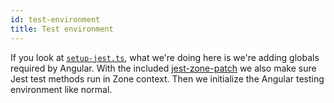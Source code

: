 ```yaml
---
id: test-environment
title: Test environment
---
```


If you look at [`setup-jest.ts`](https://github.com/thymikee/jest-preset-angular/blob/main/src/config/setup-jest.ts),
what we're doing here is we're adding globals required by Angular. With the included [jest-zone-patch](https://github.com/thymikee/jest-preset-angular/tree/main/src/zone-patch)
we also make sure Jest test methods run in Zone context. Then we initialize the Angular testing environment like normal.
